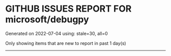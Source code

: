 
# GITHUB ISSUES REPORT FOR microsoft/debugpy


Generated on 2022-07-04 using: stale=30, all=0


Only showing items that are new to report in past 1 day(s)


---
